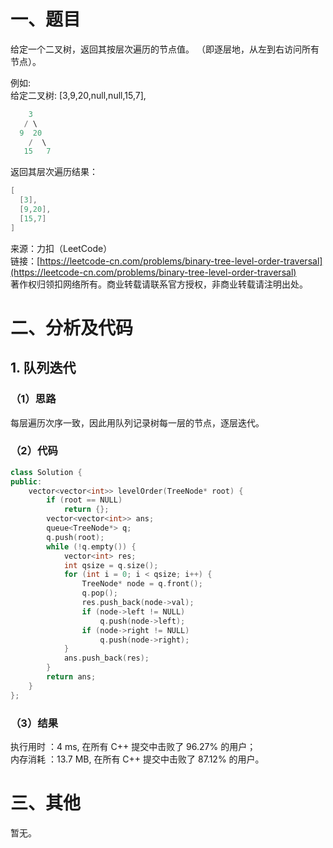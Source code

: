 # 一、题目
给定一个二叉树，返回其按层次遍历的节点值。 （即逐层地，从左到右访问所有节点）。  
  
例如:  
给定二叉树: [3,9,20,null,null,15,7],  
```c++
    3
   / \
  9  20
    /  \
   15   7
 ```
返回其层次遍历结果：  
```c++
[
  [3],
  [9,20],
  [15,7]
]
```
来源：力扣（LeetCode）  
链接：[https://leetcode-cn.com/problems/binary-tree-level-order-traversal](https://leetcode-cn.com/problems/binary-tree-level-order-traversal)   
著作权归领扣网络所有。商业转载请联系官方授权，非商业转载请注明出处。  
# 二、分析及代码
## 1. 队列迭代
### （1）思路
每层遍历次序一致，因此用队列记录树每一层的节点，逐层迭代。  
### （2）代码
```cpp
class Solution {
public:
    vector<vector<int>> levelOrder(TreeNode* root) {
        if (root == NULL)
            return {};
        vector<vector<int>> ans;
        queue<TreeNode*> q;
        q.push(root);
        while (!q.empty()) {
            vector<int> res;
            int qsize = q.size();
            for (int i = 0; i < qsize; i++) {
                TreeNode* node = q.front();
                q.pop();
                res.push_back(node->val);
                if (node->left != NULL)
                    q.push(node->left);
                if (node->right != NULL)    
                    q.push(node->right);   
            }
            ans.push_back(res);
        }
        return ans;        
    }
};
```
### （3）结果
执行用时 ：4 ms, 在所有 C++ 提交中击败了 96.27% 的用户；  
内存消耗 ：13.7 MB, 在所有 C++ 提交中击败了 87.12% 的用户。   
# 三、其他
暂无。  
